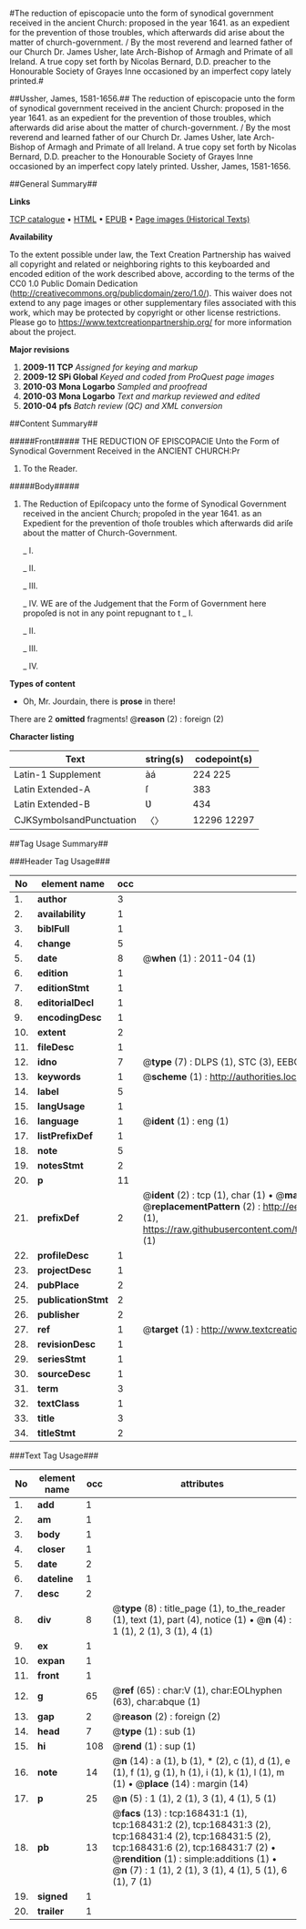 #The reduction of episcopacie unto the form of synodical government received in the ancient Church: proposed in the year 1641. as an expedient for the prevention of those troubles, which afterwards did arise about the matter of church-government. / By the most reverend and learned father of our Church Dr. James Usher, late Arch-Bishop of Armagh and Primate of all Ireland. A true copy set forth by Nicolas Bernard, D.D. preacher to the Honourable Society of Grayes Inne occasioned by an imperfect copy lately printed.#

##Ussher, James, 1581-1656.##
The reduction of episcopacie unto the form of synodical government received in the ancient Church: proposed in the year 1641. as an expedient for the prevention of those troubles, which afterwards did arise about the matter of church-government. / By the most reverend and learned father of our Church Dr. James Usher, late Arch-Bishop of Armagh and Primate of all Ireland. A true copy set forth by Nicolas Bernard, D.D. preacher to the Honourable Society of Grayes Inne occasioned by an imperfect copy lately printed.
Ussher, James, 1581-1656.

##General Summary##

**Links**

[TCP catalogue](http://www.ota.ox.ac.uk/tcp/)  • 
[HTML](http://tei.it.ox.ac.uk/tcp/Texts-HTML/free/A95/A95776.html)  • 
[EPUB](http://tei.it.ox.ac.uk/tcp/Texts-EPUB/free/A95/A95776.epub) • 
[Page images (Historical Texts)](https://historicaltexts.jisc.ac.uk/eebo-99863675e)

**Availability**

To the extent possible under law, the Text Creation Partnership has waived all copyright and related or neighboring rights to this keyboarded and encoded edition of the work described above, according to the terms of the CC0 1.0 Public Domain Dedication (http://creativecommons.org/publicdomain/zero/1.0/). This waiver does not extend to any page images or other supplementary files associated with this work, which may be protected by copyright or other license restrictions. Please go to https://www.textcreationpartnership.org/ for more information about the project.

**Major revisions**

1. __2009-11__ __TCP__ *Assigned for keying and markup*
1. __2009-12__ __SPi Global__ *Keyed and coded from ProQuest page images*
1. __2010-03__ __Mona Logarbo__ *Sampled and proofread*
1. __2010-03__ __Mona Logarbo__ *Text and markup reviewed and edited*
1. __2010-04__ __pfs__ *Batch review (QC) and XML conversion*

##Content Summary##

#####Front#####
THE REDUCTION OF EPISCOPACIE Unto the Form of Synodical Government Received in the ANCIENT CHURCH:Pr
1. To the Reader.

#####Body#####

1. The Reduction of Epiſcopacy unto the forme of Synodical Government received in the ancient Church; propoſed in the year 1641. as an Expedient for the prevention of thoſe troubles which afterwards did ariſe about the matter of Church-Government.

    _ I.

    _ II.

    _ III.

    _ IV.
WE are of the Judgement that the Form of Government here propoſed is not in any point repugnant to t
    _ I.

    _ II.

    _ III.

    _ IV.

**Types of content**

  * Oh, Mr. Jourdain, there is **prose** in there!

There are 2 **omitted** fragments! 
 @__reason__ (2) : foreign (2)

**Character listing**


|Text|string(s)|codepoint(s)|
|---|---|---|
|Latin-1 Supplement|àá|224 225|
|Latin Extended-A|ſ|383|
|Latin Extended-B|Ʋ|434|
|CJKSymbolsandPunctuation|〈〉|12296 12297|

##Tag Usage Summary##

###Header Tag Usage###

|No|element name|occ|attributes|
|---|---|---|---|
|1.|__author__|3||
|2.|__availability__|1||
|3.|__biblFull__|1||
|4.|__change__|5||
|5.|__date__|8| @__when__ (1) : 2011-04 (1)|
|6.|__edition__|1||
|7.|__editionStmt__|1||
|8.|__editorialDecl__|1||
|9.|__encodingDesc__|1||
|10.|__extent__|2||
|11.|__fileDesc__|1||
|12.|__idno__|7| @__type__ (7) : DLPS (1), STC (3), EEBO-CITATION (1), PROQUEST (1), VID (1)|
|13.|__keywords__|1| @__scheme__ (1) : http://authorities.loc.gov/ (1)|
|14.|__label__|5||
|15.|__langUsage__|1||
|16.|__language__|1| @__ident__ (1) : eng (1)|
|17.|__listPrefixDef__|1||
|18.|__note__|5||
|19.|__notesStmt__|2||
|20.|__p__|11||
|21.|__prefixDef__|2| @__ident__ (2) : tcp (1), char (1)  •  @__matchPattern__ (2) : ([0-9\-]+):([0-9IVX]+) (1), (.+) (1)  •  @__replacementPattern__ (2) : http://eebo.chadwyck.com/downloadtiff?vid=$1&page=$2 (1), https://raw.githubusercontent.com/textcreationpartnership/Texts/master/tcpchars.xml#$1 (1)|
|22.|__profileDesc__|1||
|23.|__projectDesc__|1||
|24.|__pubPlace__|2||
|25.|__publicationStmt__|2||
|26.|__publisher__|2||
|27.|__ref__|1| @__target__ (1) : http://www.textcreationpartnership.org/docs/. (1)|
|28.|__revisionDesc__|1||
|29.|__seriesStmt__|1||
|30.|__sourceDesc__|1||
|31.|__term__|3||
|32.|__textClass__|1||
|33.|__title__|3||
|34.|__titleStmt__|2||


###Text Tag Usage###

|No|element name|occ|attributes|
|---|---|---|---|
|1.|__add__|1||
|2.|__am__|1||
|3.|__body__|1||
|4.|__closer__|1||
|5.|__date__|2||
|6.|__dateline__|1||
|7.|__desc__|2||
|8.|__div__|8| @__type__ (8) : title_page (1), to_the_reader (1), text (1), part (4), notice (1)  •  @__n__ (4) : 1 (1), 2 (1), 3 (1), 4 (1)|
|9.|__ex__|1||
|10.|__expan__|1||
|11.|__front__|1||
|12.|__g__|65| @__ref__ (65) : char:V (1), char:EOLhyphen (63), char:abque (1)|
|13.|__gap__|2| @__reason__ (2) : foreign (2)|
|14.|__head__|7| @__type__ (1) : sub (1)|
|15.|__hi__|108| @__rend__ (1) : sup (1)|
|16.|__note__|14| @__n__ (14) : a (1), b (1), * (2), c (1), d (1), e (1), f (1), g (1), h (1), i (1), k (1), l (1), m (1)  •  @__place__ (14) : margin (14)|
|17.|__p__|25| @__n__ (5) : 1 (1), 2 (1), 3 (1), 4 (1), 5 (1)|
|18.|__pb__|13| @__facs__ (13) : tcp:168431:1 (1), tcp:168431:2 (2), tcp:168431:3 (2), tcp:168431:4 (2), tcp:168431:5 (2), tcp:168431:6 (2), tcp:168431:7 (2)  •  @__rendition__ (1) : simple:additions (1)  •  @__n__ (7) : 1 (1), 2 (1), 3 (1), 4 (1), 5 (1), 6 (1), 7 (1)|
|19.|__signed__|1||
|20.|__trailer__|1||
